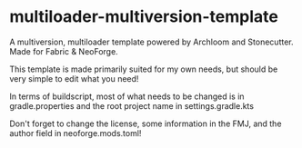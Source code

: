 # multiloader-multiversion-template

A multiversion, multiloader template powered by Archloom and Stonecutter. Made for Fabric & NeoForge.

This template is made primarily suited for my own needs, but should be very simple to edit what you need!

In terms of buildscript, most of what needs to be changed is in gradle.properties and the root project name in settings.gradle.kts

Don't forget to change the license, some information in the FMJ, and the author field in neoforge.mods.toml!
